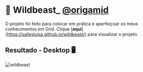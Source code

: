 # 🐺 Wildbeast_ [**@origamid**](https://github.com/origamid)

O projeto foi feito para colocar em prática e aperfeiçoar os meus conhecimentos em Grid. Clique [**aqui**]{https://sallesluisa.github.io/wildbeast/) para visualizar o projeto.

## Resultado - Desktop :desktop_computer:
![wildbeast](https://github.com/sallesluisa/wildbeast/assets/119071975/c2622192-d51d-4024-bdb2-33f71c67c82d)
